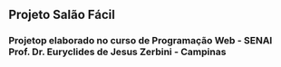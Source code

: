 ## Projeto Salão Fácil 
### Projetop elaborado no curso de Programação Web - SENAI Prof. Dr. Euryclides de Jesus Zerbini - Campinas

